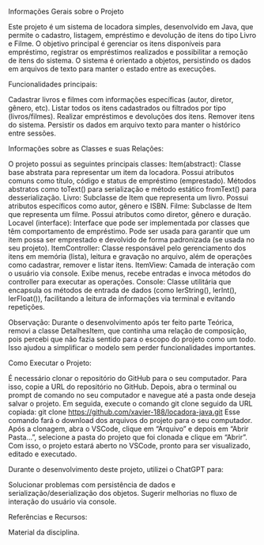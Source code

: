 Informações Gerais sobre o Projeto

Este projeto é um sistema de locadora simples, desenvolvido em Java, que permite o cadastro, listagem, empréstimo e devolução de itens do tipo Livro e Filme.
O objetivo principal é gerenciar os itens disponíveis para empréstimo, registrar os empréstimos realizados e possibilitar a remoção de itens do sistema.
O sistema é orientado a objetos, persistindo os dados em arquivos de texto para manter o estado entre as execuções.

Funcionalidades principais:

Cadastrar livros e filmes com informações específicas (autor, diretor, gênero, etc).
Listar todos os itens cadastrados ou filtrados por tipo (livros/filmes).
Realizar empréstimos e devoluções dos itens.
Remover itens do sistema.
Persistir os dados em arquivo texto para manter o histórico entre sessões.

Informações sobre as Classes e suas Relações:

O projeto possui as seguintes principais classes:
Item(abstract): Classe base abstrata para representar um item da locadora. Possui atributos comuns como título, código e status de empréstimo (emprestado).
Métodos abstratos como toText() para serialização e método estático fromText() para desserialização.
Livro: Subclasse de Item que representa um livro. Possui atributos específicos como autor, gênero e ISBN.
Filme: Subclasse de Item que representa um filme. Possui atributos como diretor, gênero e duração.
Locavel (interface): Interface que pode ser implementada por classes que têm comportamento de empréstimo. Pode ser usada para garantir que um item possa ser emprestado e devolvido de forma padronizada (se usada no seu projeto).
ItemController: Classe responsável pelo gerenciamento dos itens em memória (lista), leitura e gravação no arquivo, além de operações como cadastrar, remover e listar itens.
ItemView: Camada de interação com o usuário via console. Exibe menus, recebe entradas e invoca métodos do controller para executar as operações.
Console: Classe utilitária que encapsula os métodos de entrada de dados (como lerString(), lerInt(), lerFloat()), facilitando a leitura de informações via terminal e evitando repetições.

Observação: Durante o desenvolvimento após ter feito parte Teórica, removi a classe DetalhesItem, que continha uma relação de composição, pois percebi que não fazia sentido para o escopo do projeto como um todo. Isso ajudou a simplificar o modelo sem perder funcionalidades importantes.

Como Executar o Projeto:

É necessário clonar o repositório do GitHub para o seu computador. Para isso, copie a URL do repositório no GitHub. Depois, abra o terminal ou prompt de comando no seu computador e navegue até a pasta onde deseja salvar o projeto. Em seguida, execute o comando git clone seguido da URL copiada: git clone https://github.com/xavier-188/locadora-java.git Esse comando fará o download dos arquivos do projeto para o seu computador. Após a clonagem, abra o VSCode, clique em “Arquivo” e depois em “Abrir Pasta...”, selecione a pasta do projeto que foi clonada e clique em “Abrir”. Com isso, o projeto estará aberto no VSCode, pronto para ser visualizado, editado e executado.

Durante o desenvolvimento deste projeto, utilizei o ChatGPT para:

Solucionar problemas com persistência de dados e serialização/deserialização dos objetos.
Sugerir melhorias no fluxo de interação do usuário via console.

Referências e Recursos:

Material da disciplina.
